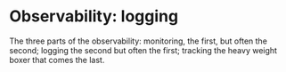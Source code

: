 # Observability: logging

The three parts of the observability: monitoring, the first, but often the second; logging the second but often the first; tracking the heavy weight boxer that comes the last.
